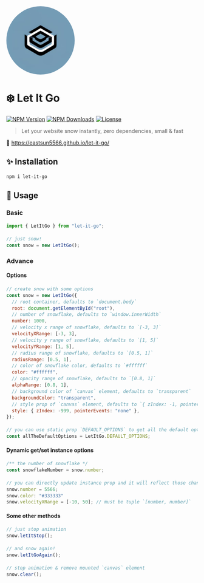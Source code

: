 <img src="./logo.jpg" width="180" style="border-radius: 50%" alt="let-it-go logo">

# ❄️ Let It Go

[![NPM Version](https://img.shields.io/npm/v/let-it-go.svg?style=for-the-badge)](https://www.npmjs.com/package/let-it-go)
[![NPM Downloads](https://img.shields.io/npm/dt/let-it-go.svg?style=for-the-badge)](https://www.npmjs.com/package/let-it-go)
[![License](https://img.shields.io/github/license/EastSun5566/let-it-go.svg?style=for-the-badge)](https://github.com/EastSun5566/let-it-go/blob/main/LICENSE)

> Let your website snow instantly, zero dependencies, small & fast

🔗 <https://eastsun5566.github.io/let-it-go/>

## ✨ Installation

```sh
npm i let-it-go
```

## 🚀 Usage

### Basic

```js
import { LetItGo } from "let-it-go";

// just snow!
const snow = new LetItGo();
```

### Advance

#### Options

```js
// create snow with some options
const snow = new LetItGo({
  // root container, defaults to `document.body`
  root: document.getElementById("root"),
  // number of snowflake, defaults to `window.innerWidth`
  number: 1000,
  // velocity x range of snowflake, defaults to `[-3, 3]`
  velocityXRange: [-3, 3],
  // velocity y range of snowflake, defaults to `[1, 5]`
  velocityYRange: [1, 5],
  // radius range of snowflake, defaults to `[0.5, 1]`
  radiusRange: [0.5, 1],
  // color of snowflake color, defaults to `#ffffff`
  color: "#ffffff",
  // opacity range of snowflake, defaults to `[0.8, 1]`
  alphaRange: [0.8, 1],
  // background color of `canvas` element, defaults to `transparent`
  backgroundColor: "transparent",
  // style prop of `canvas` element, defaults to `{ zIndex: -1, pointerEvents: 'none' }`
  style: { zIndex: -999, pointerEvents: "none" },
});

// you can use static prop `DEFAULT_OPTIONS` to get all the default options
const allTheDefaultOptions = LetItGo.DEFAULT_OPTIONS;
```

#### Dynamic get/set instance options

```js
/** the number of snowflake */
const snowflakeNumber = snow.number;

// you can directly update instance prop and it will reflect those change limitedly
snow.number = 5566;
snow.color: "#333333"
snow.velocityXRange = [-10, 50]; // must be tuple `[number, number]`
```

#### Some other methods

```js
// just stop animation
snow.letItStop();

// and snow again!
snow.letItGoAgain();

// stop animation & remove mounted `canvas` element
snow.clear();
```
